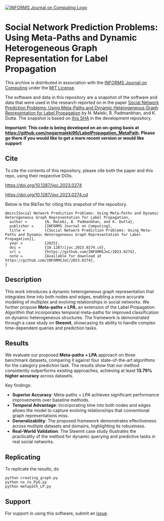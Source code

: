 [![INFORMS Journal on Computing Logo](https://INFORMSJoC.github.io/logos/INFORMS_Journal_on_Computing_Header.jpg)](https://pubsonline.informs.org/journal/ijoc)

# Social Network Prediction Problems: Using Meta-Paths and Dynamic Heterogeneous Graph Representation for Label Propagation

This archive is distributed in association with the [INFORMS Journal on
Computing](https://pubsonline.informs.org/journal/ijoc) under the [MIT License](LICENSE).

The software and data in this repository are a snapshot of the software and data
that were used in the research reported on in the paper 
[Social Network Prediction Problems: Using Meta-Paths and Dynamic Heterogeneous Graph Representation for Label Propagation](https://doi.org/10.1287/ijoc.2023.0274) by N. Maleki, B. Padmanbhan, and K. Dutta. 
The snapshot is based on 
[this SHA](https://github.com/negarmaleki96/LabelPropagation_MetaPath) 
in the development repository. 

**Important: This code is being developed on an on-going basis at 
https://github.com/negarmaleki96/LabelPropagation_MetaPath. Please go there if you would like to
get a more recent version or would like support**

## Cite

To cite the contents of this repository, please cite both the paper and this repo, using their respective DOIs.

https://doi.org/10.1287/ijoc.2023.0274

https://doi.org/10.1287/ijoc.2023.0274.cd

Below is the BibTex for citing this snapshot of the repository.

```
@misc{Social Network Prediction Problems: Using Meta-Paths and Dynamic Heterogeneous Graph Representation for Label Propagation,
  author =        {N. Maleki, B. Padmanbhan, and K. Dutta},
  publisher =     {INFORMS Journal on Computing},
  title =         {{Social Network Prediction Problems: Using Meta-Paths and Dynamic Heterogeneous Graph Representation for Label Propagation}},
  year =          {2025},
  doi =           {10.1287/ijoc.2023.0274.cd},
  url =           {https://github.com/INFORMSJoC/2023.0274},
  note =          {Available for download at https://github.com/INFORMSJoC/2023.0274},
}  
```

## Description

This work introduces a dynamic heterogeneous graph representation that integrates time into both nodes and edges, enabling a more accurate modeling of multiplex and evolving relationships in social networks. We further propose **Meta-paths + LPA**, an extension of the Label Propagation Algorithm that incorporates temporal meta-paths for improved classification on dynamic heterogeneous structures. The framework is demonstrated through a case study on **Steemit**, showcasing its ability to handle complex time-dependent queries and prediction tasks.

## Results

We evaluate our proposed **Meta-paths + LPA** approach on three benchmark datasets, comparing it against four state-of-the-art algorithms for the category prediction task. The results show that our method consistently outperforms existing approaches, achieving at least **13.79% higher accuracy** across datasets.  

Key findings:  
- **Superior Accuracy**: Meta-paths + LPA achieves significant performance improvements over baseline methods.  
- **Temporal Advantage**: Incorporating time into both nodes and edges allows the model to capture evolving relationships that conventional graph representations miss.  
- **Generalizability**: The proposed framework demonstrates effectiveness across multiple datasets and domains, highlighting its robustness.  
- **Real-World Validation**: The Steemit case study illustrates the practicality of the method for dynamic querying and predictive tasks in real social networks.

## Replicating

To replicate the results, do 

```
python creating_graph.py
python nx_to_PyG.py
python metapath_LP.py
```

## Support

For support in using this software, submit an
[issue](https://github.com/negarmaleki96/LabelPropagation_MetaPath/issues).
